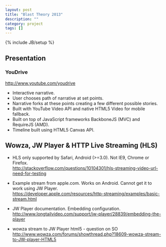 ```yaml
---
layout: post
title: "Blast Theory 2013"
description: ""
category: project
tags: []
---
```

{% include JB/setup %}

## Presentation
### YouDrive
<http://www.youtube.com/youdrive>
* Interactive narrative.
* User chooses path of narrative at set points.
* Narrative forks at these points creating a few different possible stories.
* Built with YouTube Video API and native HTML5 Video for mobile fallback.
* Built on top of JavaScript frameworks BackboneJS (MVC) and RequireJS (AMD).
* Timeline built using HTML5 Canvas API.


<!--
### Mirror Project w/Mary Flanagan
* New Media artwork combining literary and visual communication.
* Using 2 bodies of text, one scraped from the hard drive of M.F. and the other from the work of historic American poets, a continuously generative new work will be composited and visualised.
* The existing poems form the stuctural constraints and the scraped text will be incorporated based on word classes (Adjective, Verb, Noun, etc) recognition.
* Scraped text will be incorporated based on Word Class recognition (Adjective, Verb, Noun, etc).
* So far:
  * have created scripts to traverse and scrape the hard drive.
  * have used a NL library to categories scraped text into word classes.
  * have used a NL library to parse poetry and markup poems with word classes.  
  ([Part of Speech tags or Word Classes] (https://github.com/garethfoote/the-mirror-project/blob/master/mirrorproject/pos_tags.txt))
* [Results of data scrape] (https://raw.github.com/garethfoote/the-mirror-project/master/data/flanagan_reduced.json)
* [Results of poetry parsing] (https://raw.github.com/garethfoote/the-mirror-project/master/data/poetic-corpus-parsed-alltags.xml)
-->

## Wowza, JW Player & HTTP Live Streaming (HLS)

* HLS only supported by Safari, Android (>=3.0). Not IE9, Chrome or Firefox.  
<http://stackoverflow.com/questions/10104301/hls-streaming-video-url-need-for-testing>

* Example stream from apple.com. Works on Android. Cannot get it to work using JW Player.  
<https://developer.apple.com/resources/http-streaming/examples/basic-stream.html>

* JW Player documentation. Embedding configuration.  
<http://www.longtailvideo.com/support/jw-player/28839/embedding-the-player>

* wowza stream to JW Player html5 - question on SO  
<http://www.wowza.com/forums/showthread.php?18609-wowza-stream-to-JW-player-HTML5>
